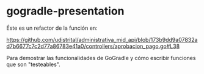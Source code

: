 # gogradle-presentation

Éste es un refactor de la función en:

https://github.com/udistrital/administrativa_mid_api/blob/173b9dd9a07832ad7b6677c7c2d77a86783e41a0/controllers/aprobacion_pago.go#L38

Para demostrar las funcionalidades de GoGradle y cómo escribir funciones que
son "testeables".
